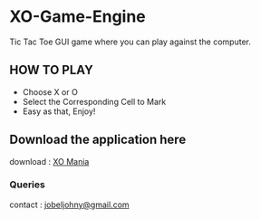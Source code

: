 # XO-Game-Engine
Tic Tac Toe GUI game where you can play against the computer. 


## HOW TO PLAY

- Choose X or O
- Select the Corresponding Cell to Mark
- Easy as that, Enjoy!

## Download the application here

download : [XO Mania](https://drive.google.com/uc?export=download&id=1XU51IcW58-CnrLfp6rOh1xIVq688HlLg)

### Queries
contact : jobeljohny@gmail.com
